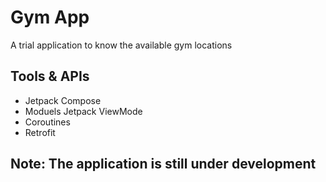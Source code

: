 # Gym App
A trial application to know the available gym locations


## Tools & APIs
- Jetpack Compose
- Moduels
  Jetpack ViewMode
- Coroutines
- Retrofit

## Note: The application is still under development
